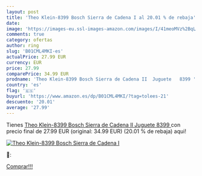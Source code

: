 ```yaml
---
layout: post
title: 'Theo Klein-8399 Bosch Sierra de Cadena I al 20.01 % de rebaja'
date: 
image: 'https://images-eu.ssl-images-amazon.com/images/I/41meoMVz%2BqL._SL200_.jpg'
comments: true
category: ofertas
author: ring
slug: 'B01CML4MKI-es'
actualPrice: 27.99 EUR
currency: EUR
price: 27.99
comparePrice: 34.99 EUR
prodname: 'Theo Klein-8399 Bosch Sierra de Cadena II  Juguete   8399 '
country: 'es'
flag: '🇪🇸'
buyurl: 'https://www.amazon.es/dp/B01CML4MKI/?tag=tolees-21'
descuento: '20.01'
average: '27.99'
---
```


Tienes [Theo Klein-8399 Bosch Sierra de Cadena II  Juguete   8399 ](https://www.amazon.es/dp/B01CML4MKI/?tag=tolees-21) con precio final de  27.99 EUR (original: 34.99 EUR) (20.01 %  de rebaja) aqui!

[![Theo Klein-8399 Bosch Sierra de Cadena I](https://images-eu.ssl-images-amazon.com/images/I/41meoMVz%2BqL._SL200_.jpg)](https://www.amazon.es/dp/B01CML4MKI/?tag=tolees-21)

🔎:


[Comprar!!!](https://www.amazon.es/dp/B01CML4MKI/?tag=tolees-21)
